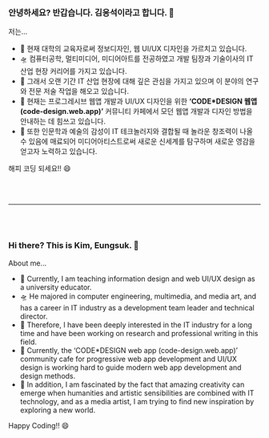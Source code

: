 ### 안녕하세요? 반갑습니다. 김응석이라고 합니다. 👋

저는...

- 🔭 현재 대학의 교육자로써 정보디자인, 웹 UI/UX 디자인을 가르치고 있습니다. 
- 🛸 컴퓨터공학, 멀티미디어, 미디어아트를 전공하였고 개발 팀장과 기술이사의 IT 산업 현장 커리어를 가지고 있습니다. 
- 🌱 그래서 오랜 기간 IT 산업 현장에 대해 깊은 관심을 가지고 있으며 이 분야의 연구와 전문 저술 작업을 해오고 있습니다.
- 💬 현재는 프로그레시브 웹앱 개발과 UI/UX 디자인을 위한 <strong>‘CODE*DESIGN 웹앱(code-design.web.app)’</strong> 커뮤니티 카페에서 모던 웹앱 개발과 디자인 방법을 안내하는 데 힘쓰고 있습니다.
- 🌋 또한 인문학과 예술의 감성이 IT 테크놀러지와 결합될 때 놀라운 창조력이 나올 수 있음에 매료되어 미디어아티스트로써 새로운 신세계를 탐구하며 새로운 영감을 얻고자 노력하고 있습니다.

해피 코딩 되세요!! 😄

<br><br>

***

<br><br>

### Hi there? This is Kim, Eungsuk. 👋

About me...

- 🔭 Currently, I am teaching information design and web UI/UX design as a university educator.
- 🛸 He majored in computer engineering, multimedia, and media art, and has a career in IT industry as a development team leader and technical director.
- 🌱 Therefore, I have been deeply interested in the IT industry for a long time and have been working on research and professional writing in this field.
- 💬 Currently, the ‘CODE*DESIGN web app (code-design.web.app)’ community cafe for progressive web app development and UI/UX design is working hard to guide modern web app development and design methods.
- 🌋 In addition, I am fascinated by the fact that amazing creativity can emerge when humanities and artistic sensibilities are combined with IT technology, and as a media artist, I am trying to find new inspiration by exploring a new world.

Happy Coding!! 😄
